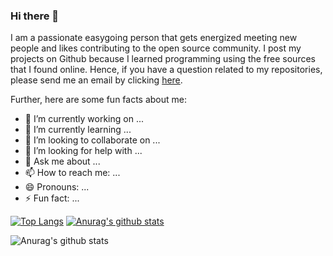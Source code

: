 ### Hi there 👋

I am a passionate easygoing person that gets energized meeting new people and likes contributing to the open source community. I post my projects on Github because I learned programming using the free sources that I found online. Hence, if you have a question related to my repositories, please send me an email by clicking [here](mailto:eness.188@live.de). 

Further, here are some fun facts about me:

- 🔭 I’m currently working on ...
- 🌱 I’m currently learning ...
- 👯 I’m looking to collaborate on ...
- 🤔 I’m looking for help with ...
- 💬 Ask me about ...
- 📫 How to reach me: ...
- 😄 Pronouns: ...
- ⚡ Fun fact: ...


[![Top Langs](https://github-readme-stats.vercel.app/api/top-langs/?username=KryeKuzhinieri&layout=compact)](https://github.com/anuraghazra/github-readme-stats) [![Anurag's github stats](https://github-readme-stats.vercel.app/api?username=KryeKuzhinieri)](https://github.com/anuraghazra/github-readme-stats) 

![Anurag's github stats](https://github-readme-stats.vercel.app/api?username=KryeKuzhinieri&hide=contribs,prs,issues)




